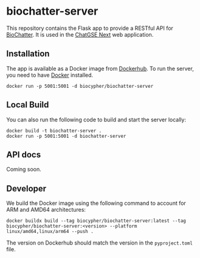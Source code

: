 # biochatter-server

This repository contains the Flask app to provide a RESTful API for
[BioChatter](https://github.com/biocypher/biochatter). It is used in the
[ChatGSE Next](https://github.com/biocypher/chatgse-next) web application.

## Installation

The app is available as a Docker image from
[Dockerhub](https://hub.docker.com/orgs/biocypher/repositories). To run the
server, you need to have [Docker](https://www.docker.com/) installed.

```console
docker run -p 5001:5001 -d biocypher/biochatter-server
```

## Local Build

You can also run the following code to build and start the server locally:

```console
docker build -t biochatter-server .
docker run -p 5001:5001 -d biochatter-server
```

## API docs

Coming soon.

## Developer

We build the Docker image using the following command to account for ARM and
AMD64 architectures:

```console
docker buildx build --tag biocypher/biochatter-server:latest --tag biocypher/biochatter-server:<version> --platform linux/amd64,linux/arm64 --push .
```

The version on Dockerhub should match the version in the `pyproject.toml` file.